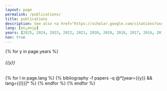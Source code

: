 ```yaml
---
layout: page
permalink: /publications/
title: publications
description: See also <a href="https://scholar.google.com/citations?user=6CRBF-MAAAAJ&hl=en">Google Scholar</a>, <a href="https://www.semanticscholar.org/author/Keisuke-Sakaguchi/2325708">Semantic Scholar</a>. 
lang: [en,enjp]
years: [2025, 2024, 2023, 2022, 2021, 2020, 2019, 2018, 2017, 2016, 2015, 2014, 2013, 2012]
nav: true
---
```



<div class="publications">

{% for y in page.years %}
  <h6 class="year">{{y}}</h6>
  {% for l in page.lang %}
    {% bibliography -f papers -q @*[year={{y}} && lang={{l}}]* %}
  {% endfor %}
{% endfor %}

</div>
